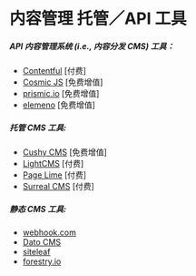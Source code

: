 # 内容管理 托管／API 工具

##### API 内容管理系统 (i.e., 内容分发 CMS) 工具：

* [Contentful](https://www.contentful.com/) [付费]
* [Cosmic JS](https://cosmicjs.com/) [免费增值]
* [prismic.io](https://prismic.io/) [免费增值]
* [elemeno](https://elemeno.io) [免费增值]

##### 托管 CMS 工具:

* [Cushy CMS](https://www.cushycms.com) [免费增值]
* [LightCMS](https://www.lightcms.com) [付费]
* [Page Lime](http://www.pagelime.com/) [付费]
* [Surreal CMS](http://www.surrealcms.com/) [付费]

##### 静态 CMS 工具:

* [webhook.com](http://www.webhook.com/)
* [Dato CMS](https://www.datocms.com/)
* [siteleaf](https://www.siteleaf.com/)
* [forestry.io](https://forestry.io/)
